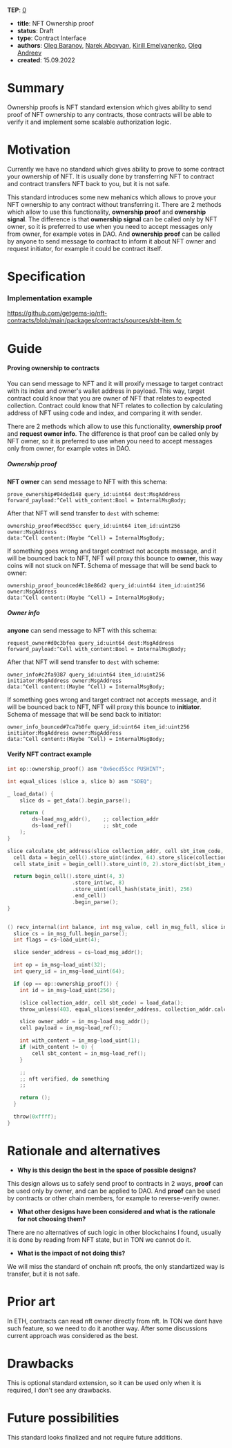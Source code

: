 **TEP**: [0](https://github.com/ton-blockchain/TEPs/pull/0)
- **title**: NFT Ownership proof
- **status**: Draft
- **type**: Contract Interface
- **authors**: [Oleg Baranov](https://github.com/xssnick), [Narek Abovyan](https://github.com/Naltox), [Kirill Emelyanenko](https://github.com/EmelyanenkoK), [Oleg Andreev](https://github.com/oleganza)
- **created**: 15.09.2022

# Summary

Ownership proofs is NFT standard extension which gives ability to send proof of NFT ownership to any contracts, those contracts will be able to verify it and implement some scalable authorization logic.

# Motivation

Currently we have no standard which gives ability to prove to some contract your ownership of NFT. 
It is usually done by transferring NFT to contract and contract transfers NFT back to you, but it is not safe.

This standard introduces some new mehanics which allows to prove your NFT ownership to any contract without transferring it. 
There are 2 methods which allow to use this functionality, **ownership proof** and **ownership signal**. 
The difference is that **ownership signal** can be called only by NFT owner, so it is preferred to use when you need to accept messages only from owner, for example votes in DAO.
And **ownership proof** can be called by anyone to send message to contract to inform it about NFT owner and request initiator, for example it could be contract itself. 

# Specification

### Implementation example
https://github.com/getgems-io/nft-contracts/blob/main/packages/contracts/sources/sbt-item.fc

# Guide

#### Proving ownership to contracts
You can send message to NFT and it will proxify message to target contract with its index and owner's wallet address in payload. 
This way, target contract could know that you are owner of NFT that relates to expected collection. 
Contract could know that NFT relates to collection by calculating address of NFT using code and index, and comparing it with sender.

There are 2 methods which allow to use this functionality, **ownership proof** and **request owner info**. 
The difference is that proof can be called only by NFT owner, so it is preferred to use when you need to accept messages only from owner, for example votes in DAO.

##### Ownership proof
**NFT owner** can send message to NFT with this schema:
```
prove_ownership#04ded148 query_id:uint64 dest:MsgAddress 
forward_payload:^Cell with_content:Bool = InternalMsgBody;
```
After that NFT will send transfer to `dest` with scheme:
```
ownership_proof#6ecd55cc query_id:uint64 item_id:uint256 owner:MsgAddress 
data:^Cell content:(Maybe ^Cell) = InternalMsgBody;
```
If something goes wrong and target contract not accepts message, and it will be bounced back to NFT, NFT will proxy this bounce to **owner**, this way coins will not stuck on NFT.
Schema of message that will be send back to owner:
```
ownership_proof_bounced#c18e86d2 query_id:uint64 item_id:uint256 owner:MsgAddress 
data:^Cell content:(Maybe ^Cell) = InternalMsgBody;
```

##### Owner info
**anyone** can send message to NFT with this schema:
```
request_owner#d0c3bfea query_id:uint64 dest:MsgAddress 
forward_payload:^Cell with_content:Bool = InternalMsgBody;
```
After that NFT will send transfer to `dest` with scheme:
```
owner_info#c2fa9387 query_id:uint64 item_id:uint256 initiator:MsgAddress owner:MsgAddress 
data:^Cell content:(Maybe ^Cell) = InternalMsgBody;
```
If something goes wrong and target contract not accepts message, and it will be bounced back to NFT, NFT will proxy this bounce to **initiator**.
Schema of message that will be send back to initiator:
```
owner_info_bounced#7ca7b0fe query_id:uint64 item_id:uint256 initiator:MsgAddress owner:MsgAddress 
data:^Cell content:(Maybe ^Cell) = InternalMsgBody;
```
#### Verify NFT contract example

```C
int op::ownership_proof() asm "0x6ecd55cc PUSHINT";

int equal_slices (slice a, slice b) asm "SDEQ";

_ load_data() {
    slice ds = get_data().begin_parse();

    return (
        ds~load_msg_addr(),    ;; collection_addr
        ds~load_ref()          ;; sbt_code
    );
}

slice calculate_sbt_address(slice collection_addr, cell sbt_item_code, int wc, int index) {
  cell data = begin_cell().store_uint(index, 64).store_slice(collection_addr).end_cell();
  cell state_init = begin_cell().store_uint(0, 2).store_dict(sbt_item_code).store_dict(data).store_uint(0, 1).end_cell();

  return begin_cell().store_uint(4, 3)
                     .store_int(wc, 8)
                     .store_uint(cell_hash(state_init), 256)
                     .end_cell()
                     .begin_parse();
}


() recv_internal(int balance, int msg_value, cell in_msg_full, slice in_msg) impure {
  slice cs = in_msg_full.begin_parse();
  int flags = cs~load_uint(4);

  slice sender_address = cs~load_msg_addr();

  int op = in_msg~load_uint(32);
  int query_id = in_msg~load_uint(64);

  if (op == op::ownership_proof()) {
    int id = in_msg~load_uint(256);

    (slice collection_addr, cell sbt_code) = load_data();
    throw_unless(403, equal_slices(sender_address, collection_addr.calculate_sbt_address(sbt_code, 0, id)));

    slice owner_addr = in_msg~load_msg_addr();
    cell payload = in_msg~load_ref();

    int with_content = in_msg~load_uint(1);
    if (with_content != 0) {
        cell sbt_content = in_msg~load_ref();
    }

    ;;
    ;; nft verified, do something
    ;;

    return ();
  }

  throw(0xffff);
}
```

# Rationale and alternatives

- **Why is this design the best in the space of possible designs?**

This design allows us to safely send proof to contracts in 2 ways, **proof** can be used only by owner, and can be applied to DAO. 
And **proof** can be used by contracts or other chain members, for example to reverse-verify owner.

- **What other designs have been considered and what is the rationale for not choosing them?**

There are no alternatives of such logic in other blockchains I found, usually it is done by reading from NFT state, but in TON we cannot do it.

- **What is the impact of not doing this?**

We will miss the standard of onchain nft proofs, the only standartized way is transfer, but it is not safe.

# Prior art

In ETH, contracts can read nft owner directly from nft. In TON we dont have such feature, so we need to do it another way. After some discussions current approach was considered as the best. 

# Drawbacks

This is optional standard extension, so it can be used only when it is required, I don't see any drawbacks.

# Future possibilities

This standard looks finalized and not require future additions.
